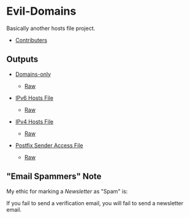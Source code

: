 # Evil-Domains

Basically another hosts file project.

- [Contributers](https://github.com/timmyrs/Evil-Domains/blob/master/Contributers.csv)

## Outputs

- [Domains-only](https://github.com/timmyrs/Evil-Domains/blob/master/output/domains.txt)
  - [Raw](https://raw.githubusercontent.com/timmyrs/Evil-Domains/master/output/domains.txt)

- [IPv6 Hosts File](https://github.com/timmyrs/Evil-Domains/blob/master/output/hosts-6.txt)
  - [Raw](https://raw.githubusercontent.com/timmyrs/Evil-Domains/master/output/hosts-6.txt)

- [IPv4 Hosts File](https://github.com/timmyrs/Evil-Domains/blob/master/output/hosts-4.txt)
  - [Raw](https://raw.githubusercontent.com/timmyrs/Evil-Domains/master/output/hosts-4.txt)

- [Postfix Sender Access File](https://github.com/timmyrs/Evil-Domains/blob/master/output/postfix_sender_access.txt)
  - [Raw](https://raw.githubusercontent.com/timmyrs/Evil-Domains/master/output/postfix_sender_access.txt)

## "Email Spammers" Note

My ethic for marking a _Newsletter_ as "Spam" is:

If you fail to send a verification email, you will fail to send a newsletter email.
